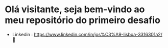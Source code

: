 # Olá visitante, seja bem-vindo ao meu repositório do primeiro desafio

- Linkedin : https://www.linkedin.com/in/jos%C3%A9-lisboa-3316301a2/ :wave:
